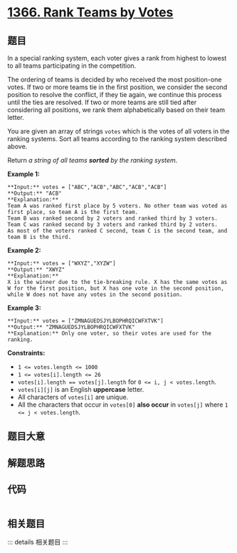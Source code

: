 # [1366. Rank Teams by Votes](https://leetcode.com/problems/rank-teams-by-votes)

## 题目

In a special ranking system, each voter gives a rank from highest to lowest to
all teams participating in the competition.

The ordering of teams is decided by who received the most position-one votes.
If two or more teams tie in the first position, we consider the second
position to resolve the conflict, if they tie again, we continue this process
until the ties are resolved. If two or more teams are still tied after
considering all positions, we rank them alphabetically based on their team
letter.

You are given an array of strings `votes` which is the votes of all voters in
the ranking systems. Sort all teams according to the ranking system described
above.

Return _a string of all teams **sorted** by the ranking system_.



**Example 1:**

    
    
    **Input:** votes = ["ABC","ACB","ABC","ACB","ACB"]
    **Output:** "ACB"
    **Explanation:** 
    Team A was ranked first place by 5 voters. No other team was voted as first place, so team A is the first team.
    Team B was ranked second by 2 voters and ranked third by 3 voters.
    Team C was ranked second by 3 voters and ranked third by 2 voters.
    As most of the voters ranked C second, team C is the second team, and team B is the third.
    

**Example 2:**

    
    
    **Input:** votes = ["WXYZ","XYZW"]
    **Output:** "XWYZ"
    **Explanation:**
    X is the winner due to the tie-breaking rule. X has the same votes as W for the first position, but X has one vote in the second position, while W does not have any votes in the second position. 
    

**Example 3:**

    
    
    **Input:** votes = ["ZMNAGUEDSJYLBOPHRQICWFXTVK"]
    **Output:** "ZMNAGUEDSJYLBOPHRQICWFXTVK"
    **Explanation:** Only one voter, so their votes are used for the ranking.
    



**Constraints:**

  * `1 <= votes.length <= 1000`
  * `1 <= votes[i].length <= 26`
  * `votes[i].length == votes[j].length` for `0 <= i, j < votes.length`.
  * `votes[i][j]` is an English **uppercase** letter.
  * All characters of `votes[i]` are unique.
  * All the characters that occur in `votes[0]` **also occur** in `votes[j]` where `1 <= j < votes.length`.


## 题目大意

## 解题思路

## 代码

```javascript

```

## 相关题目

::: details 相关题目
:::
